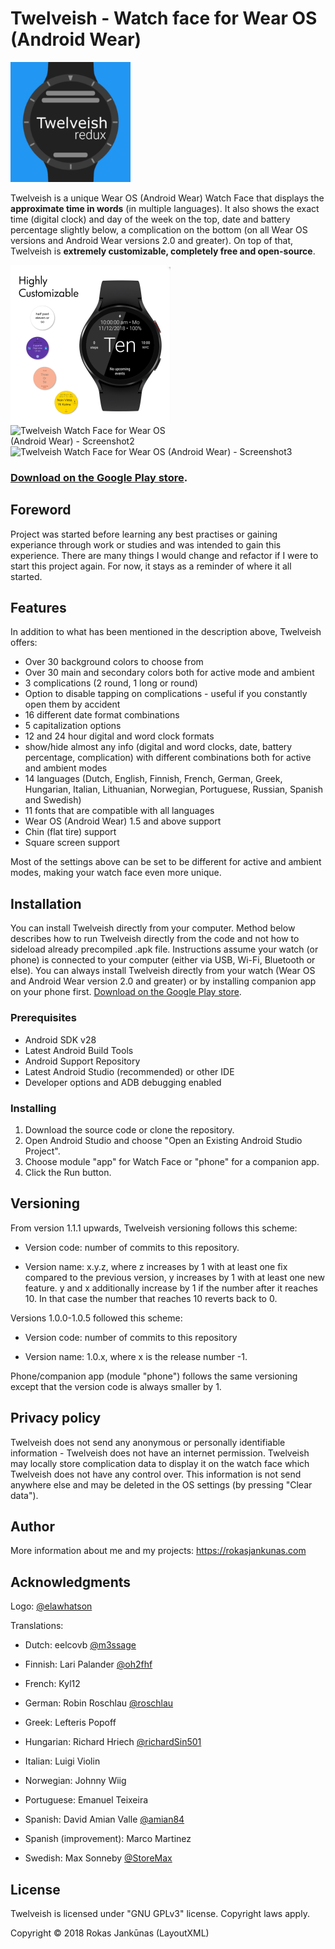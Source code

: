 # Twelveish - Watch face for Wear OS (Android Wear)

<img src="app/src/main/ic_launcher-web.png" width="192" alt="Twelveish Watch Face for Wear OS (Android Wear) - Logo">

Twelveish is a unique Wear OS (Android Wear) Watch Face that displays the **approximate time in words** (in multiple languages). It also shows the exact time (digital clock) and day of the week on the top, date and battery percentage slightly below, a complication on the bottom (on all Wear OS versions and Android Wear versions 2.0 and greater). On top of that, Twelveish is **extremely customizable, completely free and open-source**.

<img src="screenshots/Twelveish-1.png" width="256" alt="Twelveish Watch Face for Wear OS (Android Wear) - Screenshot1" align="left">

<img src="screenshots/Twelveish-2.png" width="256" alt="Twelveish Watch Face for Wear OS (Android Wear) - Screenshot2" align="left">

<img src="screenshots/Twelveish-3.png" width="256" alt="Twelveish Watch Face for Wear OS (Android Wear) - Screenshot3">

### [Download on the Google Play store](https://play.google.com/store/apps/details?id=com.layoutxml.twelveish).

## Foreword

Project was started before learning any best practises or gaining experiance through work or studies and was intended to gain this experience. There are many things I would change and refactor if I were to start this project again. For now, it stays as a reminder of where it all started.

## Features

In addition to what has been mentioned in the description above, Twelveish offers:

* Over 30 background colors to choose from
* Over 30 main and secondary colors both for active mode and ambient
* 3 complications (2 round, 1 long or round)
* Option to disable tapping on complications - useful if you constantly open them by accident
* 16 different date format combinations
* 5 capitalization options
* 12 and 24 hour digital and word clock formats
* show/hide almost any info (digital and word clocks, date, battery percentage, complication) with different combinations both for active and ambient modes
* 14 languages (Dutch, English, Finnish, French, German, Greek, Hungarian, Italian, Lithuanian, Norwegian, Portuguese, Russian, Spanish and Swedish)
* 11 fonts that are compatible with all languages
* Wear OS (Android Wear) 1.5 and above support
* Chin (flat tire) support
* Square screen support

Most of the settings above can be set to be different for active and ambient modes, making your watch face even more unique.

## Installation

You can install Twelveish directly from your computer. Method below describes how to run Twelveish directly from the code and not how to sideload already precompiled .apk file. Instructions assume your watch (or phone) is connected to your computer (either via USB, Wi-Fi, Bluetooth or else). You can always install Twelveish directly from your watch (Wear OS and Android Wear version 2.0 and greater) or by installing companion app on your phone first. [Download on the Google Play store](https://play.google.com/store/apps/details?id=com.layoutxml.twelveish).

### Prerequisites

* Android SDK v28
* Latest Android Build Tools
* Android Support Repository
* Latest Android Studio (recommended) or other IDE
* Developer options and ADB debugging enabled

### Installing

1. Download the source code or clone the repository.
2. Open Android Studio and choose "Open an Existing Android Studio Project".
3. Choose module "app" for Watch Face or "phone" for a companion app.
4. Click the Run button.

## Versioning

From version 1.1.1 upwards, Twelveish versioning follows this scheme:

* Version code: number of commits to this repository.

* Version name: x.y.z, where z increases by 1 with at least one fix compared to the previous version, y increases by 1 with at least one new feature. y and x additionally increase by 1 if the number after it reaches 10. In that case the number that reaches 10 reverts back to 0.

Versions 1.0.0-1.0.5 followed this scheme:

* Version code: number of commits to this repository

* Version name: 1.0.x, where x is the release number -1.

Phone/companion app (module "phone") follows the same versioning except that the version code is always smaller by 1.

## Privacy policy

Twelveish does not send any anonymous or personally identifiable information - Twelveish does not have an internet permission. Twelveish may locally store complication data to display it on the watch face which Twelveish does not have any control over. This information is not send anywhere else and may be deleted in the OS settings (by pressing "Clear data").

## Author

More information about me and my projects: https://rokasjankunas.com

## Acknowledgments

Logo: [@elawhatson](https://github.com/elawhatson)

Translations:

* Dutch: eelcovb [@m3ssage](https://github.com/m3ssage)

* Finnish: Lari Palander [@oh2fhf](https://github.com/oh2fhf)

* French: Kyl12

* German: Robin Roschlau [@roschlau](https://github.com/roschlau)

* Greek: Lefteris Popoff

* Hungarian: Richard Hriech [@richardSin501](https://github.com/richardSin501)

* Italian: Luigi Violin

* Norwegian: Johnny Wiig

* Portuguese: Emanuel Teixeira

* Spanish: David Amian Valle [@amian84](https://github.com/amian84)

* Spanish (improvement): Marco Martinez

* Swedish: Max Sonneby [@StoreMax](https://github.com/StoreMax)

## License

Twelveish is licensed under "GNU GPLv3" license. Copyright laws apply.

Copyright © 2018 Rokas Jankūnas (LayoutXML)
